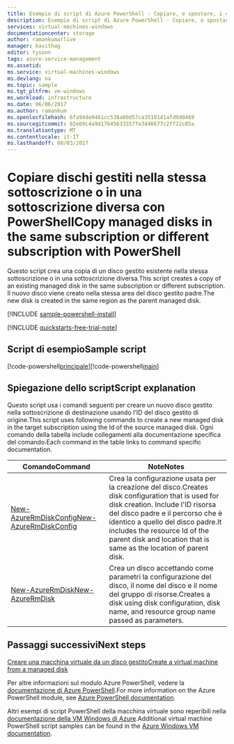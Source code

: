 ```yaml
---
title: Esempio di script di Azure PowerShell - Copiare, o spostare, i dischi gestiti nella stessa sottoscrizione o in una sottoscrizione diversa | Microsoft Docs
description: Esempio di script di Azure PowerShell - Copiare, o spostare, i dischi gestiti nella stessa sottoscrizione o in una sottoscrizione diversa
services: virtual-machines-windows
documentationcenter: storage
author: ramankumarlive
manager: kavithag
editor: tysonn
tags: azure-service-management
ms.assetid: 
ms.service: virtual-machines-windows
ms.devlang: na
ms.topic: sample
ms.tgt_pltfrm: vm-windows
ms.workload: infrastructure
ms.date: 06/06/2017
ms.author: ramankum
ms.openlocfilehash: 6fa94de0461cc538a60d57ca3518141afd9d0469
ms.sourcegitcommit: 02e69c4a9d17645633357fe3d46677c2ff22c85a
ms.translationtype: MT
ms.contentlocale: it-IT
ms.lasthandoff: 08/03/2017
---
```

# <a name="copy-managed-disks-in-the-same-subscription-or-different-subscription-with-powershell"></a><span data-ttu-id="5bf69-103">Copiare dischi gestiti nella stessa sottoscrizione o in una sottoscrizione diversa con PowerShell</span><span class="sxs-lookup"><span data-stu-id="5bf69-103">Copy managed disks in the same subscription or different subscription with PowerShell</span></span>

<span data-ttu-id="5bf69-104">Questo script crea una copia di un disco gestito esistente nella stessa sottoscrizione o in una sottoscrizione diversa.</span><span class="sxs-lookup"><span data-stu-id="5bf69-104">This script creates a copy of an existing managed disk in the same subscription or different subscription.</span></span> <span data-ttu-id="5bf69-105">Il nuovo disco viene creato nella stessa area del disco gestito padre.</span><span class="sxs-lookup"><span data-stu-id="5bf69-105">The new disk is created in the same region as the parent managed disk.</span></span>   

[!INCLUDE [sample-powershell-install](../../../includes/sample-powershell-install.md)]

[!INCLUDE [quickstarts-free-trial-note](../../../includes/quickstarts-free-trial-note.md)]

## <a name="sample-script"></a><span data-ttu-id="5bf69-106">Script di esempio</span><span class="sxs-lookup"><span data-stu-id="5bf69-106">Sample script</span></span>

<span data-ttu-id="5bf69-107">[!code-powershell[principale](../../../powershell_scripts/storage/copy-managed-disks-to-same-or-different-subscription/copy-managed-disks-to-same-or-different-subscription.ps1 "Copiare un disco gestito")]</span><span class="sxs-lookup"><span data-stu-id="5bf69-107">[!code-powershell[main](../../../powershell_scripts/storage/copy-managed-disks-to-same-or-different-subscription/copy-managed-disks-to-same-or-different-subscription.ps1 "Copy managed disk")]</span></span>


## <a name="script-explanation"></a><span data-ttu-id="5bf69-108">Spiegazione dello script</span><span class="sxs-lookup"><span data-stu-id="5bf69-108">Script explanation</span></span>

<span data-ttu-id="5bf69-109">Questo script usa i comandi seguenti per creare un nuovo disco gestito nella sottoscrizione di destinazione usando l'ID del disco gestito di origine.</span><span class="sxs-lookup"><span data-stu-id="5bf69-109">This script uses following commands to create a new managed disk in the target subscription using the Id of the source managed disk.</span></span> <span data-ttu-id="5bf69-110">Ogni comando della tabella include collegamenti alla documentazione specifica del comando.</span><span class="sxs-lookup"><span data-stu-id="5bf69-110">Each command in the table links to command specific documentation.</span></span>

| <span data-ttu-id="5bf69-111">Comando</span><span class="sxs-lookup"><span data-stu-id="5bf69-111">Command</span></span> | <span data-ttu-id="5bf69-112">Note</span><span class="sxs-lookup"><span data-stu-id="5bf69-112">Notes</span></span> |
|---|---|
| [<span data-ttu-id="5bf69-113">New-AzureRmDiskConfig</span><span class="sxs-lookup"><span data-stu-id="5bf69-113">New-AzureRmDiskConfig</span></span>](/powershell/module/azurerm.compute/New-AzureRmDiskConfig) | <span data-ttu-id="5bf69-114">Crea la configurazione usata per la creazione del disco.</span><span class="sxs-lookup"><span data-stu-id="5bf69-114">Creates disk configuration that is used for disk creation.</span></span> <span data-ttu-id="5bf69-115">Include l'ID risorsa del disco padre e il percorso che è identico a quello del disco padre.</span><span class="sxs-lookup"><span data-stu-id="5bf69-115">It includes the resource Id of the parent disk and location that is same as the location of parent disk.</span></span>  |
| [<span data-ttu-id="5bf69-116">New-AzureRmDisk</span><span class="sxs-lookup"><span data-stu-id="5bf69-116">New-AzureRmDisk</span></span>](/powershell/module/azurerm.compute/New-AzureRmDisk) | <span data-ttu-id="5bf69-117">Crea un disco accettando come parametri la configurazione del disco, il nome del disco e il nome del gruppo di risorse.</span><span class="sxs-lookup"><span data-stu-id="5bf69-117">Creates a disk using disk configuration, disk name, and resource group name passed as parameters.</span></span> |


## <a name="next-steps"></a><span data-ttu-id="5bf69-118">Passaggi successivi</span><span class="sxs-lookup"><span data-stu-id="5bf69-118">Next steps</span></span>

[<span data-ttu-id="5bf69-119">Creare una macchina virtuale da un disco gestito</span><span class="sxs-lookup"><span data-stu-id="5bf69-119">Create a virtual machine from a managed disk</span></span>](./../../virtual-machines/scripts/virtual-machines-windows-powershell-sample-create-vm-from-managed-os-disks.md?toc=%2fpowershell%2fmodule%2ftoc.json)

<span data-ttu-id="5bf69-120">Per altre informazioni sul modulo Azure PowerShell, vedere la [documentazione di Azure PowerShell](/powershell/azure/overview).</span><span class="sxs-lookup"><span data-stu-id="5bf69-120">For more information on the Azure PowerShell module, see [Azure PowerShell documentation](/powershell/azure/overview).</span></span>

<span data-ttu-id="5bf69-121">Altri esempi di script PowerShell della macchina virtuale sono reperibili nella [documentazione della VM Windows di Azure](../../virtual-machines/windows/powershell-samples.md?toc=%2fazure%2fvirtual-machines%2fwindows%2ftoc.json).</span><span class="sxs-lookup"><span data-stu-id="5bf69-121">Additional virtual machine PowerShell script samples can be found in the [Azure Windows VM documentation](../../virtual-machines/windows/powershell-samples.md?toc=%2fazure%2fvirtual-machines%2fwindows%2ftoc.json).</span></span>